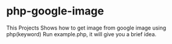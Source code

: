 # php-google-image
This Projects Shows how to get image from google image using php(keyword)
Run example.php, it will give you a brief idea.
